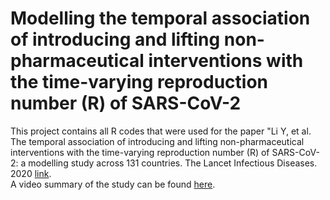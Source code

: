 # Modelling the temporal association of introducing and lifting non-pharmaceutical interventions with the time-varying reproduction number (R) of SARS-CoV-2
This project contains all R codes that were used for the paper "Li Y, et al. The temporal association of introducing and lifting non-pharmaceutical interventions with the time-varying reproduction number (R) of SARS-CoV-2: a modelling study across 131 countries. The Lancet Infectious Diseases. 2020 [link](https://doi.org/10.1016/S1473-3099(20)30785-4).  
A video summary of the study can be found [here](https://media.ed.ac.uk/media/1_1uhkv3uc).
